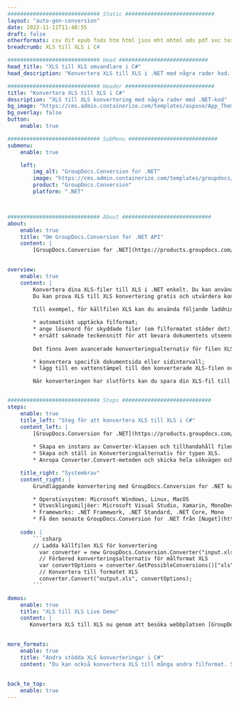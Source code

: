 ```yaml
---
############################# Static ############################
layout: "auto-gen-conversion"
date: 2022-11-11T11:40:55
draft: false
otherformats: csv dif epub fods htm html json mht mhtml ods pdf sxc tex tsv xlam xls xlsb xlsm xlsx xlt xltm xltx xml xps
breadcrumb: XLS till XLS i C#

############################# Head ############################
head_title: "XLS till XLS omvandlare i C#"
head_description: "Konvertera XLS till XLS i .NET med några rader kod. Använd GroupDocs Document Conversion API för att konvertera över 160 filformat."

############################# Header ############################
title: "Konvertera XLS till XLS i C#"
description: "XLS till XLS konvertering med några rader med .NET-kod"
bg_image: "https://cms.admin.containerize.com/templates/aspose/App_Themes/V3/images/bg/header1.png"
bg_overlay: false
button:
    enable: true

############################# SubMenu ############################
submenu:
    enable: true

    left:
        img_alt: "GroupDocs.Conversion for .NET"
        image: "https://cms.admin.containerize.com/templates/groupdocs/images/product-logos/90x90-noborder/groupdocs-conversion-net.png"
        product: "GroupDocs.Conversion"
        platform: ".NET"



############################# About ############################
about:
    enable: true
    title: "Om GroupDocs.Conversion for .NET API"
    content: |
        [GroupDocs.Conversion for .NET](https://products.groupdocs.com/conversion/net/) kan användas för att konvertera Microsoft Word, Excel, PowerPoint, PDF, Visio och andra format. GroupDocs.Conversion är ett fristående API som är lämpligt för back-end och interna system där hög prestanda krävs. Det beror inte på någon programvara som Microsoft eller Open Office.
    

overview:
    enable: true
    content: |
        Konvertera dina XLS-filer till XLS i .NET enkelt. Du kan använda bara ett par C# kodrader i valfri plattform som du vill, som - Windows, Linux, macOS.
        Du kan prova XLS till XLS konvertering gratis och utvärdera konverteringsresultatens kvalitet. Tillsammans med enkla filkonverteringsscenarier kan du prova mer avancerade alternativ för att ladda källfilen XLS och för att spara resultatet XLS. 
        
        Till exempel, för källfilen XLS kan du använda följande laddningsalternativ:

        * automatiskt upptäcka filformat;
        * ange lösenord för skyddade filer (om filformatet stöder det);
        * ersätt saknade teckensnitt för att bevara dokumentets utseende.
        
        Det finns även avancerade konverteringsalternativ för filen XLS:

        * konvertera specifik dokumentsida eller sidintervall;
        * lägg till en vattenstämpel till den konverterade XLS-filen och många fler.

        När konverteringen har slutförts kan du spara din XLS-fil till den lokala filsökvägen eller någon tredje parts lagring som FTP, Amazon S3, Google Drive, Dropbox etc. Observera - för att konvertera XLS till {{ TO}} det finns inget behov av någon ytterligare programvara installerad - som MS Office, Open Office, Adobe Acrobat Reader etc.


############################# Steps ############################
steps:
    enable: true
    title_left: "Steg för att konvertera XLS till XLS i C#"
    content_left: |
        [GroupDocs.Conversion for .NET](https://products.groupdocs.com/conversion/net/) gör det enkelt för utvecklare att konvertera en XLS-fil till XLS med några rader kod.
        
        * Skapa en instans av Converter-klassen och tillhandahåll filen XLS med den fullständiga sökvägen
        * Skapa och ställ in Konverteringsalternativ för typen XLS.
        * Anropa Converter.Convert-metoden och skicka hela sökvägen och formatet (XLS) som en parameter

    title_right: "Systemkrav"
    content_right: |
        Grundläggande konvertering med GroupDocs.Conversion for .NET kan göras med bara några enkla steg. Våra API:er stöds på alla större plattformar och operativsystem. Innan du kör koden nedan, se till att du har följande förutsättningar installerade på ditt system.

        * Operativsystem: Microsoft Windows, Linux, MacOS
        * Utvecklingsmiljöer: Microsoft Visual Studio, Xamarin, MonoDevelop
        * Frameworks: .NET Framework, .NET Standard, .NET Core, Mono
        * Få den senaste GroupDocs.Conversion for .NET från [Nuget](https://www.nuget.org/packages/groupdocs.conversion)
         
    code: |
        ```csharp    
        // Ladda källfilen XLS för konvertering
          var converter = new GroupDocs.Conversion.Converter("input.xls");
          // Förbered konverteringsalternativ för målformat XLS
          var convertOptions = converter.GetPossibleConversions()["xls"].ConvertOptions;
          // Konvertera till formatet XLS
          converter.Convert("output.xls", convertOptions);
        ```

demos:
    enable: true
    title: "XLS till XLS Live Demo"
    content: |
       Konvertera XLS till XLS nu genom att besöka webbplatsen [GroupDocs.Conversion App](https://products.groupdocs.app/conversion/family). Onlinedemo har följande fördelar
          

more_formats:
    enable: true
    title: "Andra stödda XLS konverteringar i C#"
    content: "Du kan också konvertera XLS till många andra filformat. Se listan nedan."
       
       
back_to_top:
    enable: true
---
```

